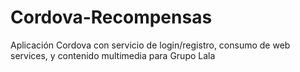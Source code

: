 # Cordova-Recompensas

Aplicación Cordova con servicio de login/registro, consumo de web services, y contenido multimedia para Grupo Lala
